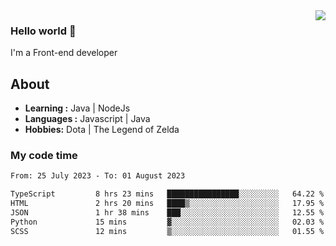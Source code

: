 <img align='right' src="https://github-readme-stats.vercel.app/api?username=jumodada&show_icons=true&theme=vue">

### Hello world 👋

I'm a Front-end developer 
    
## About
-  **Learning :** Java | NodeJs
-  **Languages :** Javascript | Java
-  **Hobbies:** Dota | The Legend of Zelda

### My code time

<!--START_SECTION:waka-->

```txt
From: 25 July 2023 - To: 01 August 2023

TypeScript         8 hrs 23 mins   ████████████████░░░░░░░░░   64.22 %
HTML               2 hrs 20 mins   ████▒░░░░░░░░░░░░░░░░░░░░   17.95 %
JSON               1 hr 38 mins    ███░░░░░░░░░░░░░░░░░░░░░░   12.55 %
Python             15 mins         ▓░░░░░░░░░░░░░░░░░░░░░░░░   02.03 %
SCSS               12 mins         ▒░░░░░░░░░░░░░░░░░░░░░░░░   01.55 %
```

<!--END_SECTION:waka-->
